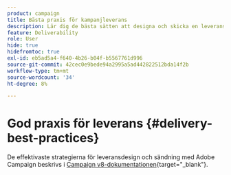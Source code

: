 ```yaml
---
product: campaign
title: Bästa praxis för kampanjleverans
description: Lär dig de bästa sätten att designa och skicka en leverans
feature: Deliverability
role: User
hide: true
hidefromtoc: true
exl-id: eb5ad5a4-f640-4b26-b04f-b5567761d996
source-git-commit: 42cec0e9bede94a2995a5ad442822512bda14f2b
workflow-type: tm+mt
source-wordcount: '34'
ht-degree: 8%

---
```


# God praxis för leverans {#delivery-best-practices}

De effektivaste strategierna för leveransdesign och sändning med Adobe Campaign beskrivs i [Campaign v8-dokumentationen](https://experienceleague.adobe.com/en/docs/campaign/campaign-v8/send/delivery-best-practices){target="_blank"}.
